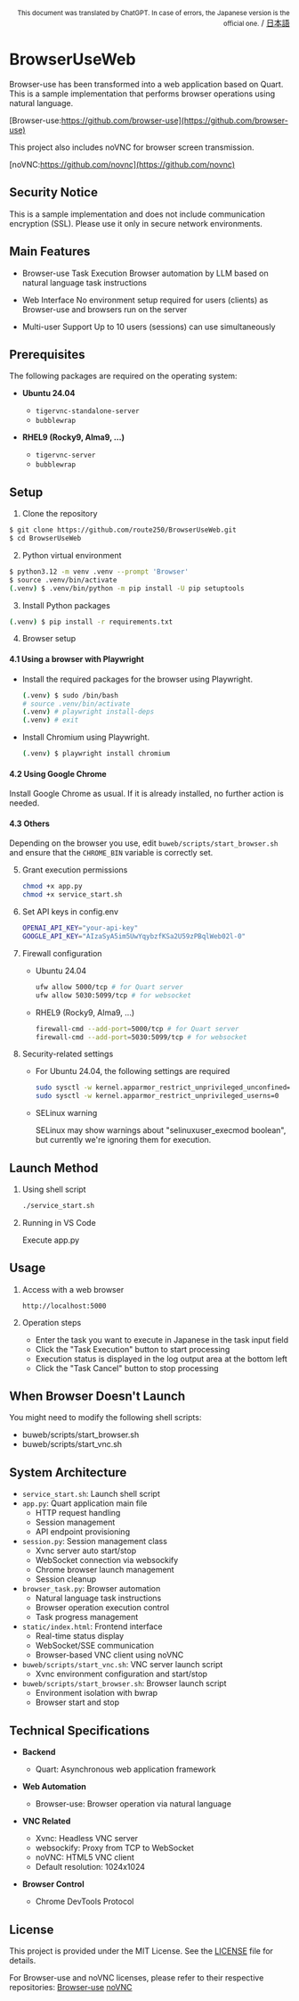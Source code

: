 <div align="right">
<small>This document was translated by ChatGPT. In case of errors, the Japanese version is the official one.</small> / <a href="README.md">日本語</a></div>

# BrowserUseWeb

Browser-use has been transformed into a web application based on Quart.
This is a sample implementation that performs browser operations using natural language.

[Browser-use:https://github.com/browser-use](https://github.com/browser-use)

This project also includes noVNC for browser screen transmission.

[noVNC:https://github.com/novnc](https://github.com/novnc)

## Security Notice

This is a sample implementation and does not include communication encryption (SSL).
Please use it only in secure network environments.

## Main Features

- Browser-use Task Execution
  Browser automation by LLM based on natural language task instructions

- Web Interface
  No environment setup required for users (clients) as Browser-use and browsers run on the server

- Multi-user Support
  Up to 10 users (sessions) can use simultaneously

## Prerequisites

The following packages are required on the operating system:

- **Ubuntu 24.04**
  - `tigervnc-standalone-server`
  - `bubblewrap`

- **RHEL9 (Rocky9, Alma9, ...)**
  - `tigervnc-server`
  - `bubblewrap`

## Setup

1. Clone the repository

  ```bash
  $ git clone https://github.com/route250/BrowserUseWeb.git
  $ cd BrowserUseWeb
  ```

2. Python virtual environment

  ```bash
  $ python3.12 -m venv .venv --prompt 'Browser'
  $ source .venv/bin/activate
  (.venv) $ .venv/bin/python -m pip install -U pip setuptools
  ```

3. Install Python packages

  ```bash
  (.venv) $ pip install -r requirements.txt
  ```

4. Browser setup

  #### 4.1 Using a browser with Playwright

  - Install the required packages for the browser using Playwright.

    ```bash
    (.venv) $ sudo /bin/bash
    # source .venv/bin/activate
    (.venv) # playwright install-deps
    (.venv) # exit
    ```

  - Install Chromium using Playwright.

    ```bash
    (.venv) $ playwright install chromium
    ```

  #### 4.2 Using Google Chrome

  Install Google Chrome as usual. If it is already installed, no further action is needed.

  #### 4.3 Others

  Depending on the browser you use, edit `buweb/scripts/start_browser.sh` and ensure that the `CHROME_BIN` variable is correctly set.

5. Grant execution permissions

    ```bash
    chmod +x app.py
    chmod +x service_start.sh
    ```

6. Set API keys in config.env

    ```bash
    OPENAI_API_KEY="your-api-key"
    GOOGLE_API_KEY="AIzaSyA5im5UwYqybzfKSa2U59zPBqlWeb02l-0"
    ```

7. Firewall configuration

    - Ubuntu 24.04

        ```bash
        ufw allow 5000/tcp # for Quart server
        ufw allow 5030:5099/tcp # for websocket
        ```

    - RHEL9 (Rocky9, Alma9, ...)

        ```bash
        firewall-cmd --add-port=5000/tcp # for Quart server
        firewall-cmd --add-port=5030:5099/tcp # for websocket
        ```

8. Security-related settings

    - For Ubuntu 24.04, the following settings are required

        ```bash
        sudo sysctl -w kernel.apparmor_restrict_unprivileged_unconfined=0
        sudo sysctl -w kernel.apparmor_restrict_unprivileged_userns=0
        ```

    - SELinux warning

        SELinux may show warnings about "selinuxuser_execmod boolean", but currently we're ignoring them for execution.

## Launch Method

1. Using shell script

    ```bash
    ./service_start.sh
    ```

2. Running in VS Code

    Execute app.py

## Usage

1. Access with a web browser

    ```
    http://localhost:5000
    ```

2. Operation steps

    - Enter the task you want to execute in Japanese in the task input field
    - Click the "Task Execution" button to start processing
    - Execution status is displayed in the log output area at the bottom left
    - Click the "Task Cancel" button to stop processing

## When Browser Doesn't Launch

You might need to modify the following shell scripts:

- buweb/scripts/start_browser.sh
- buweb/scripts/start_vnc.sh

## System Architecture

- `service_start.sh`: Launch shell script
- `app.py`: Quart application main file
  - HTTP request handling
  - Session management
  - API endpoint provisioning
- `session.py`: Session management class
  - Xvnc server auto start/stop
  - WebSocket connection via websockify
  - Chrome browser launch management
  - Session cleanup
- `browser_task.py`: Browser automation
  - Natural language task instructions
  - Browser operation execution control
  - Task progress management
- `static/index.html`: Frontend interface
  - Real-time status display
  - WebSocket/SSE communication
  - Browser-based VNC client using noVNC
- `buweb/scripts/start_vnc.sh`: VNC server launch script
  - Xvnc environment configuration and start/stop
- `buweb/scripts/start_browser.sh`: Browser launch script
  - Environment isolation with bwrap
  - Browser start and stop
  
## Technical Specifications

- **Backend**
  - Quart: Asynchronous web application framework

- **Web Automation**
  - Browser-use: Browser operation via natural language

- **VNC Related**
  - Xvnc: Headless VNC server
  - websockify: Proxy from TCP to WebSocket
  - noVNC: HTML5 VNC client
  - Default resolution: 1024x1024

- **Browser Control**
  - Chrome DevTools Protocol

## License

This project is provided under the MIT License. See the [LICENSE](LICENSE) file for details.

For Browser-use and noVNC licenses, please refer to their respective repositories:
[Browser-use](https://github.com/browser-use)
[noVNC](https://github.com/novnc)
